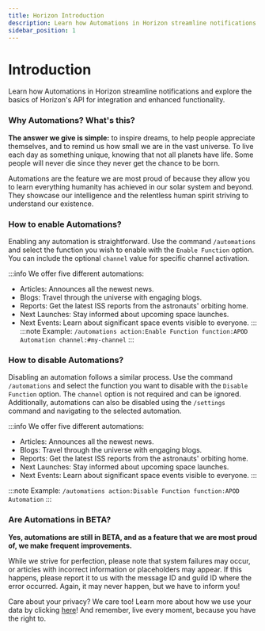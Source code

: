 ```yaml
---
title: Horizon Introduction
description: Learn how Automations in Horizon streamline notifications and explore the basics of Horizon's API for integration and enhanced functionality.
sidebar_position: 1
---
```


# Introduction
Learn how Automations in Horizon streamline notifications and explore the basics of Horizon's API for integration and enhanced functionality.

### Why Automations? What's this?
**The answer we give is simple:** to inspire dreams, to help people appreciate themselves, and to remind us how small we are in the vast universe. To live each day as something unique, knowing that not all planets have life. Some people will never die since they never get the chance to be born.

Automations are the feature we are most proud of because they allow you to learn everything humanity has achieved in our solar system and beyond. They showcase our intelligence and the relentless human spirit striving to understand our existence.

### How to enable Automations?
Enabling any automation is straightforward. Use the command `/automations` and select the function you wish to enable with the `Enable Function` option. You can include the optional `channel` value for specific channel activation.

:::info
We offer five different automations:
- Articles: Announces all the newest news.
- Blogs: Travel through the universe with engaging blogs.
- Reports: Get the latest ISS reports from the astronauts' orbiting home.
- Next Launches: Stay informed about upcoming space launches.
- Next Events: Learn about significant space events visible to everyone.
:::
:::note
Example: `/automations action:Enable Function function:APOD Automation channel:#my-channel`
:::

### How to disable Automations?
Disabling an automation follows a similar process. Use the command `/automations` and select the function you want to disable with the `Disable Function` option. The `channel` option is not required and can be ignored. Additionally, automations can also be disabled using the `/settings` command and navigating to the selected automation.

:::info
We offer five different automations:
- Articles: Announces all the newest news.
- Blogs: Travel through the universe with engaging blogs.
- Reports: Get the latest ISS reports from the astronauts' orbiting home.
- Next Launches: Stay informed about upcoming space launches.
- Next Events: Learn about significant space events visible to everyone.
:::

:::note
Example: `/automations action:Disable Function function:APOD Automation`
:::

### Are Automations in BETA?
**Yes, automations are still in BETA, and as a feature that we are most proud of, we make frequent improvements.**

While we strive for perfection, please note that system failures may occur, or articles with incorrect information or placeholders may appear. If this happens, please report it to us with the message ID and guild ID where the error occurred. Again, it may never happen, but we have to inform you!

Care about your privacy? We care too! Learn more about how we use your data by clicking [here](https://docs.teamatlas.dev/terms/privacy-policy)! 
And remember, live every moment, because you have the right to.
